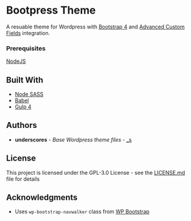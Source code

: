 # Bootpress Theme

A resuable theme for Wordpress with [Bootstrap 4](https://getbootstrap.com/) and [Advanced Custom Fields](https://www.advancedcustomfields.com/) integration.

### Prerequisites

[NodeJS](https://nodejs.org/en/)

## Built With

-   [Node SASS](https://github.com/sass/node-sass)
-   [Babel](https://babeljs.io/setup)
-   [Gulp 4](https://gulpjs.com/docs/en/getting-started/quick-start)

## Authors

-   **underscores** - _Base Wordpress theme files_ - [\_s](https://underscores.me/)

## License

This project is licensed under the GPL-3.0 License - see the [LICENSE.md](LICENSE.md) file for details

## Acknowledgments

-   Uses `wp-bootstrap-navwalker` class from [WP Bootstrap](https://wp-bootstrap.org/)
